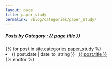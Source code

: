 ```yaml
---
layout: page
title: paper_study
permalink: /blog/categories/paper_study/
---
```


<h5> Posts by Category : {{ page.title }} </h5>

<div class="card">
{% for post in site.categories.paper_study %}
 <li class="category-posts"><span>{{ post.date | date_to_string }}</span> &nbsp; <a href="{{ post.url }}">{{ post.title }}</a></li>
{% endfor %}
</div>